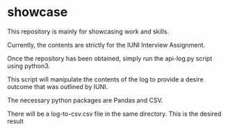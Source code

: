 # showcase
This repository is mainly for showcasing work and skills.

Currently, the contents are strictly for the IUNI Interview Assignment.

Once the repository has been obtained, simply run the api-log.py script using python3.

This script will manipulate the contents of the log to provide a desire outcome that was outlined by IUNI.

The necessary python packages are Pandas and CSV.

There will be a log-to-csv.csv file in the same directory. This is the desired result
